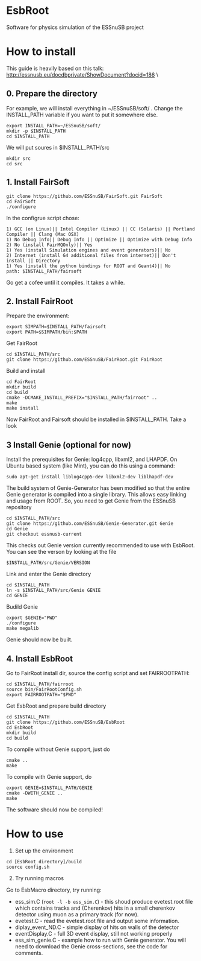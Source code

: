 # EsbRoot
Software for physics simulation of the ESSnuSB project

# How to install
This guide is heavily based on this talk: \
http://essnusb.eu/docdbprivate/ShowDocument?docid=186 \

## 0. Prepare the directory
For example, we will install everything in ~/ESSnuSB/soft/ . Change the INSTALL_PATH variable if you want to put it somewhere else.
```
export INSTALL_PATH=~/ESSnuSB/soft/
mkdir -p $INSTALL_PATH
cd $INSTALL_PATH
```
We will put soures in $INSTALL_PATH/src
```
mkdir src
cd src
```
## 1. Install FairSoft
``` 
git clone https://github.com/ESSnuSB/FairSoft.git FairSoft
cd FairSoft
./configure
```
In the configrue script chose:
```
1) GCC (on Linux)|| Intel Compiler (Linux) || CC (Solaris) || Portland Compiler || Clang (Mac OSX)
1) No Debug Info|| Debug Info || Optimize || Optimize with Debug Info
2) No (install FairMQOnly)|| Yes
1) Yes (install Simulation engines and event generators)|| No
2) Internet (install G4 additional files from internet)|| Don't install || Directory
1) Yes (install the python bindings for ROOT and Geant4)|| No
path: $INSTALL_PATH/fairsoft
```
Go get a cofee until it compiles. It takes a while.

## 2. Install FairRoot
Prepare the environment:
```
export SIMPATH=$INSTALL_PATH/fairsoft
export PATH=$SIMPATH/bin:$PATH
```
Get FairRoot
```
cd $INSTALL_PATH/src
git clone https://github.com/ESSnuSB/FairRoot.git FairRoot
```
Build and install
```
cd FairRoot
mkdir build
cd build
cmake -DCMAKE_INSTALL_PREFIX="$INSTALL_PATH/fairroot" ..
make
make install
```
Now FairRoot and Fairsoft should be installed in $INSTALL_PATH. Take a look

## 3 Install Genie (optional for now)
Install the prerequisites for Genie: log4cpp, libxml2, and LHAPDF. On Ubuntu based system (like Mint), you can do this using a command:
```
sudo apt-get install liblog4cpp5-dev libxml2-dev liblhapdf-dev
```

The build system of Genie-Generator has been modified so that the entire Genie generator is compiled into a single library. This allows easy linking and usage from ROOT. So, you need to get Genie from the ESSnuSB repository
```
cd $INSTALL_PATH/src
git clone https://github.com/ESSnuSB/Genie-Generator.git Genie
cd Genie
git checkout essnusb-current
```
This checks out Genie version currently recommended to use with EsbRoot. You can see the verson by looking at the file
```
$INSTALL_PATH/src/Genie/VERSION
```

Link and enter the Genie directory 
```
cd $INSTALL_PATH
ln -s $INSTALL_PATH/src/Genie GENIE
cd GENIE
```

Budild Genie
```
export $GENIE="PWD"
./configure
make megalib
```
Genie should now be built.

## 4. Install EsbRoot
Go to FairRoot install dir, source the config script and set FAIRROOTPATH:
```
cd $INSTALL_PATH/fairroot
source bin/FairRootConfig.sh
export FAIRROOTPATH="$PWD"
```
Get EsbRoot and prepare build directory
```
cd $INSTALL_PATH
git clone https://github.com/ESSnuSB/EsbRoot
cd EsbRoot
mkdir build
cd build
```
To compile without Genie support, just do
```
cmake ..
make
```

To compile with Genie support, do
```
export GENIE=$INSTALL_PATH/GENIE
cmake -DWITH_GENIE ..
make
```
The software should now be compiled!

# How to use
1. Set up the environment
```
cd [EsbRoot directory]/build
source config.sh
```

2. Try running macros

Go to EsbMacro directory, try running:
- ess_sim.C (```root -l -b ess_sim.C```) - this shoud produce evetest.root file which contains tracks and (Cherenkov) hits in a small cherenkov detector using muon as a primary track (for now).
- evetest.C - read the evetest.root file and output some information.
- diplay_event_ND.C - simple display of hits on walls of the detector
- eventDisplay.C - full 3D event display, still not working properly
- ess_sim_genie.C - example how to run with Genie generator. You will need to download the Genie cross-sections, see the code for comments.
